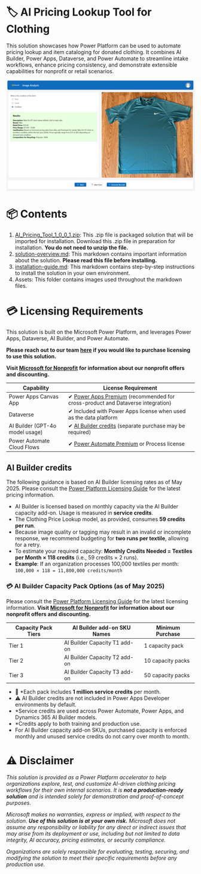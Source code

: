 # 🏷️ AI Pricing Lookup Tool for Clothing
This solution showcases how Power Platform can be used to automate pricing lookup and item cataloging for donated clothing. It combines AI Builder, Power Apps, Dataverse, and Power Automate to streamline intake workflows, enhance pricing consistency, and demonstrate extensible capabilities for nonprofit or retail scenarios.

![image](/assets/PP-AI-Pricing-Tool.png)


# 📦 Contents
1. [AI_Pricing_Tool_1_0_0_1.zip](/Power-Platform/Solution-Accelerators/AI-Pricing-Tool/AI_Pricing_Tool_1_0_0_1.zip): This .zip file is packaged solution that will be imported for installation. Download this .zip file in preparation for installation. **You do not need to unzip the file.**
2. [solution-overview.md](/Power-Platform/Solution-Accelerators/AI-Pricing-Tool/solution-overview.md): This markdown contains important information about the solution. **Please read this file before installing.**
3. [installation-guide.md](Power-Platform/Solution-Accelerators/AI-Pricing-Tool/installation-guide.md): This markdown contains step-by-step instructions to install the solution in your own environment.
4. Assets: This folder contains images used throughout the markdown files.

# 💳 Licensing Requirements
This solution is built on the Microsoft Power Platform, and leverages Power Apps, Dataverse, AI Builder, and Power Automate. 

**Please reach out to our team [here](https://forms.office.com/r/thbycKHAnA) if you would like to purchase licensing to use this solution.** 

**Visit [Microsoft for Nonprofit](https://www.microsoft.com/en-us/nonprofits/dynamics-365) for information about our nonprofit offers and discounting.**

| **Capability**                  | **License Requirement**                                                                                                                                |
| ------------------------------- | ------------------------------------------------------------------------------------------------------------------------------------------------------ |
| Power Apps Canvas App           | ✔ [Power Apps Premium](https://www.microsoft.com/en-us/power-platform/products/power-apps/pricing?msockid=1bfb110773b5613b1fc305fa72b26073) (recommended for cross-product and Dataverse integration) |
| Dataverse                       | ✔ Included with Power Apps license when used as the data platform                                                                                      |
| AI Builder (GPT-4o model usage) | ✔ [AI Builder credits](https://learn.microsoft.com/en-us/ai-builder/credit-management) (separate purchase may be required)                                             |
| Power Automate Cloud Flows      | ✔ [Power Automate Premium](https://www.microsoft.com/en-us/power-platform/products/power-automate/pricing?msockid=1bfb110773b5613b1fc305fa72b26073) or Process license                                                      |
## AI Builder credits ##
The following guidance is based on AI Builder licensing rates as of May 2025. Please consult the [Power Platform Licensing Guide](https://go.microsoft.com/fwlink/?linkid=2085130) for the latest pricing information.

  - AI Builder is licensed based on monthly capacity via the AI Builder capacity add-on. Usage is measured in **service credits**.
  - The Clothing Price Lookup model, as provided, consumes **59 credits per run**.
  - Because image quality or tagging may result in an invalid or incomplete response, we recommend budgeting for **two runs per textile**, allowing for a retry.
  - To estimate your required capacity: **Monthly Credits Needed = Textiles per Month × 118 credits** (i.e., 59 credits × 2 runs).
  - **Example**: If an organization processes 100,000 textiles per month:  
    `100,000 × 118 = 11,800,000 credits/month`

### 💳 AI Builder Capacity Pack Options (as of May 2025) ###
Please consult the [Power Platform Licensing Guide](https://go.microsoft.com/fwlink/?linkid=2085130) for the latest licensing information. 
**Visit [Microsoft for Nonprofit](https://www.microsoft.com/en-us/nonprofits/dynamics-365) for information about our nonprofit offers and discounting.**

| **Capacity Pack Tiers** | **AI Builder add-on SKU Names**        | **Minimum Purchase** | 
|--------------------------|----------------------------------------|------------------------|
| Tier 1                  | AI Builder Capacity T1 add-on          | 1 capacity pack        |
| Tier 2                  | AI Builder Capacity T2 add-on          | 10 capacity packs      |
| Tier 3                  | AI Builder Capacity T3 add-on          | 50 capacity packs      |

- 📌 *Each pack includes **1 million service credits** per month.
- ⚠️ AI Builder credits are not included in Power Apps Developer environments by default.
- *Service credits are used across Power Automate, Power Apps, and Dynamics 365 AI Builder models.
- *Credits apply to both training and production use.
- For AI Builder capacity add-on SKUs, purchased capacity is enforced monthly and unused service credits do not carry over month to month.

   
# ⚠️ Disclaimer 
*This solution is provided as a Power Platform accelerator to help organizations explore, test, and customize AI-driven clothing pricing workflows for their own internal scenarios. It is **not a production-ready solution** and is intended solely for demonstration and proof-of-concept purposes.*

*Microsoft makes no warranties, express or implied, with respect to the solution. **Use of this solution is at your own risk.** Microsoft does not assume any responsibility or liability for any direct or indirect issues that may arise from its deployment or use, including but not limited to data integrity, AI accuracy, pricing estimates, or security compliance.*

*Organizations are solely responsible for evaluating, testing, securing, and modifying the solution to meet their specific requirements before any production use.*
